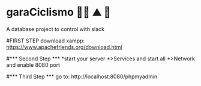 # garaCiclismo 🚴‍♂️ ⛰ 🥇
A database project to control with slack 

#FIRST STEP
download xampp:
https://www.apachefriends.org/download.html

#*** Second Step ***
*start your server
*>Services and start all
*>Network and enable 8080 port

#*** Third Step ***
go to: 
http://localhost:8080/phpmyadmin

